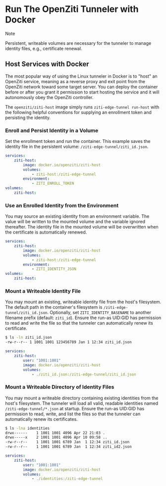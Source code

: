 # Run The OpenZiti Tunneler with Docker

>[!NOTE]
> Persistent, writeable volumes are necessary for the tunneler to manage identity files, e.g., certificate renewal.

## Host Services with Docker

The most popular way of using the Linux tunneler in Docker is to "host" an OpenZiti service, meaning as a reverse proxy and exit point from the OpenZiti network toward some target server. You can deploy the container before or after you grant it permission to start hosting the service and it will autonomously obey the OpenZiti controller.

The `openziti/ziti-host` image simply runs `ziti-edge-tunnel run-host` with the following helpful conventions for supplying an enrollment token and persisting the identity.

### Enroll and Persist Identity in a Volume

Set the enrollment token and run the container. This example saves the identity file in the persistent volume: `/ziti-edge-tunnel/ziti_id.json`.

```yaml
services:
    ziti-host:
        image: docker.io/openziti/ziti-host
        volumes:
            - ziti-host:/ziti-edge-tunnel
        environment:
            - ZITI_ENROLL_TOKEN
volumes:
    ziti-host:
```

### Use an Enrolled Identity from the Environment

You may source an existing identity from an environment variable. The value will be written to the mounted volume and the variable ignored thereafter. The identity file in the mounted volume will be overwritten when the certificate is automatically renewed.

```yaml
services:
    ziti-host:
        image: docker.io/openziti/ziti-host
        volumes:
            - ziti-host:/ziti-edge-tunnel
        environment:
            - ZITI_IDENTITY_JSON
volumes:
    ziti-host:
```

### Mount a Writeable Identity File

You may mount an existing, writeable identity file from the host's filesystem. The default path in the container's filesystem is `/ziti-edge-tunnel/ziti_id.json`. Optionally, set `ZITI_IDENTITY_BASENAME` to another filename prefix (default: `ziti_id`). Ensure the run-as UID:GID has permission to read and write the file so that the tunneler can automatically renew its certificate.

```bash
$ ls -ln ziti_id.json
-rw-r--r-- 1 1001 1001 123456789 Jan 1 12:34 ziti_id.json
```

```yaml
services:
    ziti-host:
        user: "1001:1001"
        image: docker.io/openziti/ziti-host
        volumes:
            - ./ziti_id.json:/ziti-edge-tunnel/ziti_id.json
```

### Mount a Writeable Directory of Identity Files

You may mount a writeable directory containing existing identities from the host's filesystem. The tunneler will load all valid, readable identities named `/ziti-edge-tunnel/*.json` at startup. Ensure the run-as UID:GID has permission to read, write, and list the files so that the tunneler can automatically renew its certificates.

```bash
$ ls -lna identities
drwx------    1 1001 1001 4096 Apr 22 21:03 .
drwx-----x    2 1001 1001 4096 Apr 10 09:58 ..
-rw-r--r--    1 1001 1001 6789 Jan  1 12:34 ziti_id.json
-rw-r--r--    1 1001 1001 6789 Jan  1 12:34 ziti_id2.json
```

```yaml
services:
    ziti-host:
        user: "1001:1001"
        image: docker.io/openziti/ziti-host
        volumes:
            - ./identities:/ziti-edge-tunnel
```
